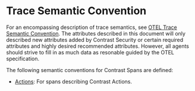 # Trace Semantic Convention

For an encompassing description of trace semantics, see
[OTEL Trace Semantic Convention](https://github.com/open-telemetry/semantic-conventions/blob/v1.22.0/docs/general/trace.md).
The attributes described in this document will only described new attributes
added by Contrast Security or certain required attributes and highly desired
recommended attributes. However, all agents should strive to fill in as much data
as resonable guided by the OTEL specification.

The following semantic conventions for Contrast Spans are defined:

* [Actions](../actions/action-spans.md): For spans describing Contrast Actions.
